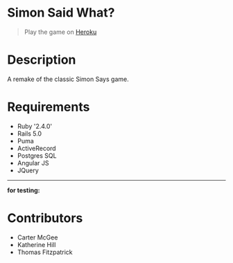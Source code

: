 # Simon Said What?

> Play the game on [Heroku](https://github.com/thomftz/simon)


# Description
A remake of the classic Simon Says game.

# Requirements

* Ruby '2.4.0'
* Rails 5.0
* Puma
* ActiveRecord
* Postgres SQL
* Angular JS
* JQuery

---
**for testing:**

# Contributors
* Carter McGee
* Katherine Hill
* Thomas Fitzpatrick 

